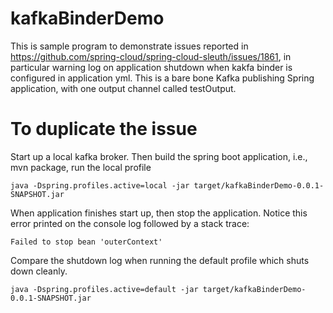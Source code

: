 # kafkaBinderDemo
This is sample program to demonstrate issues reported in https://github.com/spring-cloud/spring-cloud-sleuth/issues/1861, in particular warning log on 
application shutdown when kakfa binder is configured in application yml. This is a bare bone Kafka publishing Spring application, with one output channel called testOutput.

# To duplicate the issue
Start up a local kafka broker.  Then build the spring boot application, i.e., mvn package, run the local profile
```
java -Dspring.profiles.active=local -jar target/kafkaBinderDemo-0.0.1-SNAPSHOT.jar 
```
When application finishes start up, then stop the application. Notice this error printed on the console log followed by a stack trace:
```
Failed to stop bean 'outerContext'
```
Compare the shutdown log when running the default profile which shuts down cleanly.
```
java -Dspring.profiles.active=default -jar target/kafkaBinderDemo-0.0.1-SNAPSHOT.jar 
```
